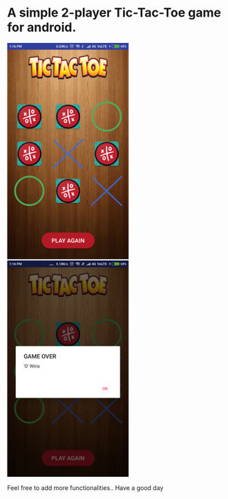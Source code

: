 # A simple 2-player Tic-Tac-Toe game for android.

<div class="column">
<img src="Screenshots/Screenshot_2018-09-12-13-16-16-523_com.example.pickachu.tictictoe.png" height="500">
<img src="Screenshots/Screenshot_2018-09-12-13-16-42-350_com.example.pickachu.tictictoe.png" height="500">
</div>

Feel free to add more functionalities..
Have a good day
